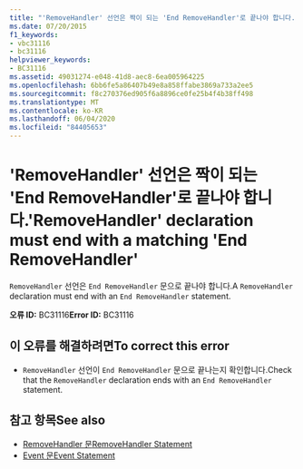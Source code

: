 ```yaml
---
title: "'RemoveHandler' 선언은 짝이 되는 'End RemoveHandler'로 끝나야 합니다."
ms.date: 07/20/2015
f1_keywords:
- vbc31116
- bc31116
helpviewer_keywords:
- BC31116
ms.assetid: 49031274-e048-41d8-aec8-6ea005964225
ms.openlocfilehash: 6bb6fe5a86407b49e8a858ffabe3869a733a2ee5
ms.sourcegitcommit: f8c270376ed905f6a8896ce0fe25b4f4b38ff498
ms.translationtype: MT
ms.contentlocale: ko-KR
ms.lasthandoff: 06/04/2020
ms.locfileid: "84405653"
---
```

# <a name="removehandler-declaration-must-end-with-a-matching-end-removehandler"></a><span data-ttu-id="b9d9a-102">'RemoveHandler' 선언은 짝이 되는 'End RemoveHandler'로 끝나야 합니다.</span><span class="sxs-lookup"><span data-stu-id="b9d9a-102">'RemoveHandler' declaration must end with a matching 'End RemoveHandler'</span></span>
<span data-ttu-id="b9d9a-103">`RemoveHandler` 선언은 `End RemoveHandler` 문으로 끝나야 합니다.</span><span class="sxs-lookup"><span data-stu-id="b9d9a-103">A `RemoveHandler` declaration must end with an `End RemoveHandler` statement.</span></span>  
  
 <span data-ttu-id="b9d9a-104">**오류 ID:** BC31116</span><span class="sxs-lookup"><span data-stu-id="b9d9a-104">**Error ID:** BC31116</span></span>  
  
## <a name="to-correct-this-error"></a><span data-ttu-id="b9d9a-105">이 오류를 해결하려면</span><span class="sxs-lookup"><span data-stu-id="b9d9a-105">To correct this error</span></span>  
  
- <span data-ttu-id="b9d9a-106">`RemoveHandler` 선언이 `End RemoveHandler` 문으로 끝나는지 확인합니다.</span><span class="sxs-lookup"><span data-stu-id="b9d9a-106">Check that the `RemoveHandler` declaration ends with an `End RemoveHandler` statement.</span></span>  
  
## <a name="see-also"></a><span data-ttu-id="b9d9a-107">참고 항목</span><span class="sxs-lookup"><span data-stu-id="b9d9a-107">See also</span></span>

- [<span data-ttu-id="b9d9a-108">RemoveHandler 문</span><span class="sxs-lookup"><span data-stu-id="b9d9a-108">RemoveHandler Statement</span></span>](../language-reference/statements/removehandler-statement.md)
- [<span data-ttu-id="b9d9a-109">Event 문</span><span class="sxs-lookup"><span data-stu-id="b9d9a-109">Event Statement</span></span>](../language-reference/statements/event-statement.md)
